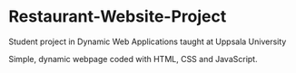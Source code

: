 # Restaurant-Website-Project
Student project in Dynamic Web Applications taught at Uppsala University

Simple, dynamic webpage coded with HTML, CSS and JavaScript.
